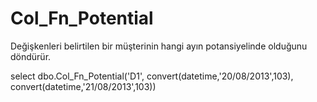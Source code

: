 # Col_Fn_Potential
Değişkenleri belirtilen bir müşterinin hangi ayın potansiyelinde olduğunu döndürür. 

select dbo.Col_Fn_Potential('D1', convert(datetime,'20/08/2013',103), convert(datetime,'21/08/2013',103))
